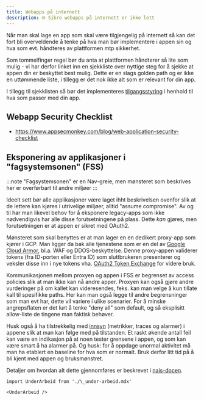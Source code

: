 ```yaml
---
title: Webapps på internett
description: 🌐 Sikre webapps på internett er ikke lett
---
```


Når man skal lage en app som skal være tilgjengelig på internett så kan det fort bli overveldende å tenke på hva man bør implementere i appen sin og hva som evt. håndteres av plattformen mtp sikkerhet.

Som tommelfinger regel bør du anta at plattformen håndterer så lite som mulig - vi har derfor linket inn en sjekkliste over nyttige steg for å sjekke at appen din er beskyttet best mulig. Dette er en slags golden path og er ikke en uttømmende liste, i tillegg er det nok ikke alt som er relevant for din app.

I tillegg til sjekklisten så bør det implementeres [tilgangsstyring](tilgangsstyring.md) i henhold til hva som passer med din app.

## Webapp Security Checklist

- https://www.appsecmonkey.com/blog/web-application-security-checklist

## Eksponering av applikasjoner i "fagsystemsonen" (FSS)

:::note
"Fagsystemsonen" er en Nav-greie, men mønsteret som beskrives her er overførbart til andre miljøer
:::

Ideelt sett bør alle applikasjoner være laget ihht beskrivelsen ovenfor slik at de lettere kan kjøres i utrivelige miljøer, alltid "assume compromise". Av og til har man likevel behov for å eksponere legacy-apps som ikke nødvendigvis har alle disse forutsetningene på plass. Dette _kan_ gjøres, men forutsetningen er at appen er sikret med OAuth2.

Mønsteret som skal benyttes er at man lager en en dedikert proxy-app som kjører i GCP. Man ligger da bak alle tjenestene som er en del av [Google Cloud Armor](https://cloud.google.com/security/products/armor?hl=en), bl.a. WAF og DDOS-beskyttelse. Denne proxy-appen validerer tokens (fra ID-porten eller Entra ID) som sluttbrukeren presenterer og veksler disse inn i nye tokens vha. [OAuth2 Token Exchange](https://doc.nais.io/security/auth/tokenx/) for videre bruk.

Kommunikasjonen mellom proxyen og appen i FSS er begrenset av access policies slik at man ikke kan nå andre apper. Proxyen kan også gjøre andre vurderinger på om kallet kan videresendes, feks. kan man velge å kun tillate kall til spesifikke paths. Her kan man også legge til andre begrensninger som man evt har, dette vil variere i ulike scenarier. For å minske angrepsflaten er det lurt å tenke "deny all" som default, og så eksplisitt allow-liste de tingene man faktisk behøver.

Husk også å ha tilstrekkelig med [innsyn](https://doc.nais.io/explanation/observability/) (metrikker, traces og alarmer) i appene slik at man kan følge med på tilstanden. Et raskt økende antall feil kan være en indikasjon på at noen tester grensene i appen, og som kan være smart å ha alarmer på. Og husk: for å oppdage unormal aktivitet må man ha etablert en baseline for hva som er normalt. Bruk derfor litt tid på å bli kjent med appen og bruksmønstret.

Detaljer om hvordan alt dette gjennomføres er beskrevet i [nais-docen](https://doc.nais.io/explanation/migrating-to-gcp/#how-do-i-reach-an-application-found-on-premises-from-my-application-in-gcp).

```mdx-code-block
import UnderArbeid from './\_under-arbeid.mdx'

<UnderArbeid />
```
